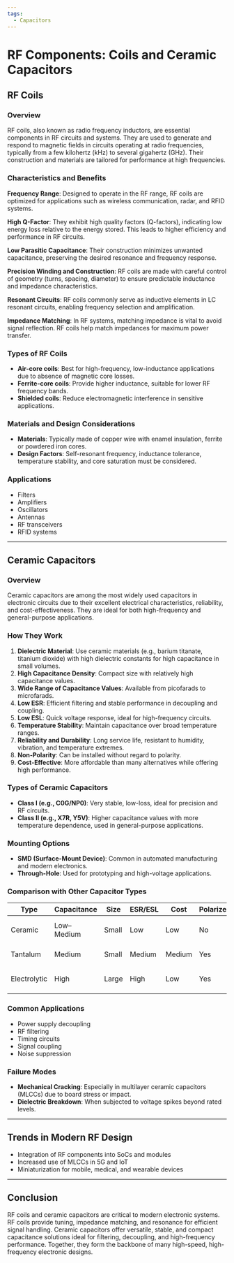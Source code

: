 ```yaml
---
tags:
  - Capacitors
---
```


<head>
    <meta charset="UTF-8">
    <meta name="viewport" content="width=device-width, initial-scale=1.0">
    <meta name="description" content="Welcome to ac-electricity! Here you will learn more about electricity, the different components used to make an electrical circuit as well as their features and use cases.">
    <meta name="keywords" content="alexis carbillet, carbillet, electricity, capacitors, conductors, diodes, electronic, energy source, hardware, home appliances, inductors, insulators, resistors, semi-conductors">
    <meta name="author" content="Alexis Carbillet ">
</head>

# RF Components: Coils and Ceramic Capacitors

## RF Coils

### Overview

RF coils, also known as radio frequency inductors, are essential components in RF circuits and systems. They are used to generate and respond to magnetic fields in circuits operating at radio frequencies, typically from a few kilohertz (kHz) to several gigahertz (GHz). Their construction and materials are tailored for performance at high frequencies.

### Characteristics and Benefits

**Frequency Range**: Designed to operate in the RF range, RF coils are optimized for applications such as wireless communication, radar, and RFID systems.

**High Q-Factor**: They exhibit high quality factors (Q-factors), indicating low energy loss relative to the energy stored. This leads to higher efficiency and performance in RF circuits.

**Low Parasitic Capacitance**: Their construction minimizes unwanted capacitance, preserving the desired resonance and frequency response.

**Precision Winding and Construction**: RF coils are made with careful control of geometry (turns, spacing, diameter) to ensure predictable inductance and impedance characteristics.

**Resonant Circuits**: RF coils commonly serve as inductive elements in LC resonant circuits, enabling frequency selection and amplification.

**Impedance Matching**: In RF systems, matching impedance is vital to avoid signal reflection. RF coils help match impedances for maximum power transfer.

### Types of RF Coils

* **Air-core coils**: Best for high-frequency, low-inductance applications due to absence of magnetic core losses.
* **Ferrite-core coils**: Provide higher inductance, suitable for lower RF frequency bands.
* **Shielded coils**: Reduce electromagnetic interference in sensitive applications.

### Materials and Design Considerations

* **Materials**: Typically made of copper wire with enamel insulation, ferrite or powdered iron cores.
* **Design Factors**: Self-resonant frequency, inductance tolerance, temperature stability, and core saturation must be considered.

### Applications

* Filters
* Amplifiers
* Oscillators
* Antennas
* RF transceivers
* RFID systems

---

## Ceramic Capacitors

### Overview

Ceramic capacitors are among the most widely used capacitors in electronic circuits due to their excellent electrical characteristics, reliability, and cost-effectiveness. They are ideal for both high-frequency and general-purpose applications.

### How They Work

1. **Dielectric Material**: Use ceramic materials (e.g., barium titanate, titanium dioxide) with high dielectric constants for high capacitance in small volumes.
2. **High Capacitance Density**: Compact size with relatively high capacitance values.
3. **Wide Range of Capacitance Values**: Available from picofarads to microfarads.
4. **Low ESR**: Efficient filtering and stable performance in decoupling and coupling.
5. **Low ESL**: Quick voltage response, ideal for high-frequency circuits.
6. **Temperature Stability**: Maintain capacitance over broad temperature ranges.
7. **Reliability and Durability**: Long service life, resistant to humidity, vibration, and temperature extremes.
8. **Non-Polarity**: Can be installed without regard to polarity.
9. **Cost-Effective**: More affordable than many alternatives while offering high performance.

### Types of Ceramic Capacitors

* **Class I (e.g., C0G/NP0)**: Very stable, low-loss, ideal for precision and RF circuits.
* **Class II (e.g., X7R, Y5V)**: Higher capacitance values with more temperature dependence, used in general-purpose applications.

### Mounting Options

* **SMD (Surface-Mount Device)**: Common in automated manufacturing and modern electronics.
* **Through-Hole**: Used for prototyping and high-voltage applications.

### Comparison with Other Capacitor Types

| Type         | Capacitance | Size  | ESR/ESL | Cost   | Polarized? | Notes                   |
| ------------ | ----------- | ----- | ------- | ------ | ---------- | ----------------------- |
| Ceramic      | Low–Medium  | Small | Low     | Low    | No         | Best for high-frequency |
| Tantalum     | Medium      | Small | Medium  | Medium | Yes        | Stable but expensive    |
| Electrolytic | High        | Large | High    | Low    | Yes        | Best for bulk filtering |

### Common Applications

* Power supply decoupling
* RF filtering
* Timing circuits
* Signal coupling
* Noise suppression

### Failure Modes

* **Mechanical Cracking**: Especially in multilayer ceramic capacitors (MLCCs) due to board stress or impact.
* **Dielectric Breakdown**: When subjected to voltage spikes beyond rated levels.

---

## Trends in Modern RF Design

* Integration of RF components into SoCs and modules
* Increased use of MLCCs in 5G and IoT
* Miniaturization for mobile, medical, and wearable devices

---

## Conclusion

RF coils and ceramic capacitors are critical to modern electronic systems. RF coils provide tuning, impedance matching, and resonance for efficient signal handling. Ceramic capacitors offer versatile, stable, and compact capacitance solutions ideal for filtering, decoupling, and high-frequency performance. Together, they form the backbone of many high-speed, high-frequency electronic designs.
